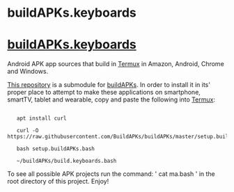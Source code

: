 # buildAPKs.keyboards
# [buildAPKs.keyboards](https://buildapks.github.io/buildAPKs.keyboards/)
Android APK app sources that build in [Termux](https://github.com/termux) in Amazon, Android, Chrome and Windows. 

[This repository](https://github.com/BuildAPKs/buildAPKs.keyboards) is a submodule for [buildAPKs](https://github.com/BuildAPKs/buildAPKs).  In order to install it in its' proper place to attempt to make these applications on smartphone, smartTV, tablet and wearable, copy and paste the following into [Termux](https://github.com/termux):

```

   apt install curl 

   curl -O https://raw.githubusercontent.com/BuildAPKs/buildAPKs/master/setup.buildAPKs.bash

   bash setup.buildAPKs.bash

   ~/buildAPKs/build.keyboards.bash

```
To see all possible APK projects run the command: ' cat ma.bash ' in the root directory of this project.  Enjoy!
<!--README.md EOF-->
